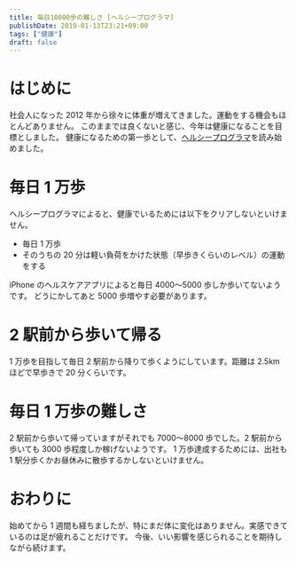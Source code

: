```yaml
---
title: 毎日10000歩の難しさ [ヘルシープログラマ]
publishDate: 2019-01-13T23:21+09:00
tags: ["健康"]
draft: false
---
```


# はじめに

社会人になった 2012 年から徐々に体重が増えてきました。運動をする機会もほとんどありません。
このままでは良くないと感じ、今年は健康になることを目標としました。
健康になるための第一歩として、[ヘルシープログラマ](https://www.amazon.co.jp/dp/4873117283)を読み始めました。

# 毎日 1 万歩

ヘルシープログラマによると、健康でいるためには以下をクリアしないといけません。

- 毎日 1 万歩
- そのうちの 20 分は軽い負荷をかけた状態（早歩きくらいのレベル）の運動をする

iPhone のヘルスケアアプリによると毎日 4000〜5000 歩しか歩いてないようです。
どうにかしてあと 5000 歩増やす必要があります。

# 2 駅前から歩いて帰る

1 万歩を目指して毎日 2 駅前から降りて歩くようにしています。距離は 2.5km ほどで早歩きで 20 分くらいです。

# 毎日 1 万歩の難しさ

2 駅前から歩いて帰っていますがそれでも 7000〜8000 歩でした。2 駅前から歩いても 3000 歩程度しか稼げないようです。
1 万歩達成するためには、出社も 1 駅分歩くかお昼休みに散歩するかしないといけません。

# おわりに

始めてから 1 週間も経ちましたが、特にまだ体に変化はありません。実感できているのは足が疲れることだけです。
今後、いい影響を感じられることを期待しながら続けます。
